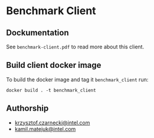 # Benchmark Client

## Dockumentation

See `benchmark-client.pdf` to read more about this client.

## Build client docker image

To build the docker image and tag it `benchmark_client` run:
```
docker build . -t benchmark_client
```

## Authorship

* krzysztof.czarnecki@intel.com
* kamil.matejuk@intel.com
